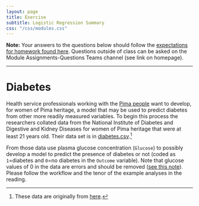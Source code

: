 ```yaml
---
layout: page
title: Exercise
subtitle: Logistic Regression Summary
css: "/css/modules.css"
---
```


<div class="alert alert-warning">
  <strong>Note:</strong> Your answers to the questions below should follow the <a href="../resources/hwformat" target="_blank">expectations for homework found here</a>. Questions outside of class can be asked on the Module Assignments-Questions Teams channel (see link on homepage).
</div>

----

# Diabetes
Health service professionals working with the [Pima people](http://www.native-languages.org/pima_culture.htm) want to develop,  for women of Pima heritage, a model that may be used to predict diabetes from other more readily measured variables. To begin this process the researchers collated data from the National Institute of Diabetes and Digestive and Kidney Diseases for women of Pima heritage that were at least 21 years old. Their data set is in [diabetes.csv](https://raw.githubusercontent.com/droglenc/NCMTH207/gh-pages/modules/ce/data/diabetes.csv).[^1]

From those data use plasma glucose concentration (`Glucose`) to possibly develop a model to predict the presence of diabetes or not (coded as `1`=diabetes and `0`=no diabetes in the `Outcome` variable). Note that glucose values of 0 in the data are errors and should be removed ([see this note](https://derekogle.com/NCMTH207/modules/resources/R_HowTo_Filter.html#isolating-relative-to-a-quantitative-variable)). Please follow the workflow and the tenor of the example analyses in the reading.

[^1]: These data are originally from [here](https://www.kaggle.com/datasets/uciml/pima-indians-diabetes-database).
